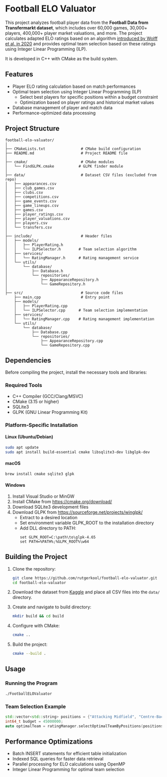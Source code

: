 # Football ELO Valuator

This project analyzes football player data from the **Football Data from Transfermarkt dataset**, which includes over 60,000 games, 30,000+ players, 400,000+ player market valuations, and more. The project calculates adapted ELO ratings based on an algorithm [introduced by Wolff et al. in 2020](https://www.researchgate.net/publication/346383793_A_football_player_rating_system) and provides optimal team selection based on these ratings using Integer Linear Programming (ILP).

It is developed in C++ with CMake as the build system. 

## **Features**
- Player ELO rating calculation based on match performances
- Optimal team selection using Integer Linear Programming (ILP)
   - Select best players for specific positions within a budget constraint
   - Optimization based on player ratings and historical market values
- Database management of player and match data
- Performance-optimized data processing

## **Project Structure**

```
football-elo-valuator/
│
├── CMakeLists.txt                # CMake build configuration
├── README.md                     # Project README file
│
├── cmake/                        # CMake modules
│   └── FindGLPK.cmake           # GLPK finder module
│
├── data/                         # Dataset CSV files (excluded from repo)
│   ├── appearances.csv
│   ├── club_games.csv
│   ├── clubs.csv
│   ├── competitions.csv
│   ├── game_events.csv
│   ├── game_lineups.csv
│   ├── games.csv
│   ├── player_ratings.csv
│   ├── player_valuations.csv
│   ├── players.csv
│   └── transfers.csv
│
├── include/                      # Header files
│   ├── models/
│   │   ├── PlayerRating.h
│   │   └── ILPSelector.h        # Team selection algorithm
│   ├── services/
│   │   └── RatingManager.h      # Rating management service
│   └── utils/
│       └── database/
│           ├── Database.h
│           └── repositories/
│               ├── AppearanceRepository.h
│               └── GameRepository.h
│
├── src/                          # Source code files
    ├── main.cpp                  # Entry point
    ├── models/
    │   ├── PlayerRating.cpp
    │   └── ILPSelector.cpp      # Team selection implementation
    ├── services/
    │   └── RatingManager.cpp    # Rating management implementation
    └── utils/
        └── database/
            ├── Database.cpp
            └── repositories/
                ├── AppearanceRepository.cpp
                └── GameRepository.cpp
```

## **Dependencies**

Before compiling the project, install the necessary tools and libraries:

### **Required Tools**
- C++ Compiler (GCC/Clang/MSVC)
- CMake (3.15 or higher)
- SQLite3
- GLPK (GNU Linear Programming Kit)

### **Platform-Specific Installation**

#### **Linux (Ubuntu/Debian)**
```bash
sudo apt update
sudo apt install build-essential cmake libsqlite3-dev libglpk-dev
```

#### **macOS**
```bash
brew install cmake sqlite3 glpk
```

#### **Windows**
1. Install Visual Studio or MinGW
2. Install CMake from https://cmake.org/download/
3. Download SQLite3 development files
4. Download GLPK from https://sourceforge.net/projects/winglpk/
   - Extract to a desired location
   - Set environment variable GLPK_ROOT to the installation directory
   - Add DLL directory to PATH:
     ```batch
     set GLPK_ROOT=C:\path\to\glpk-4.65
     set PATH=%PATH%;%GLPK_ROOT%\w64
     ```

## **Building the Project**

1. Clone the repository:
   ```bash
   git clone https://github.com/rutgerkool/football-elo-valuator.git
   cd football-elo-valuator
   ```

2. Download the dataset from [Kaggle](https://www.kaggle.com/datasets/davidcariboo/player-scores) and place all CSV files into the `data/` directory.

3. Create and navigate to build directory:
   ```bash
   mkdir build && cd build
   ```

4. Configure with CMake:
   ```bash
   cmake ..
   ```

5. Build the project:
   ```bash
   cmake --build .
   ```

## **Usage**

### **Running the Program**
```bash
./FootballELOValuator
```

### **Team Selection Example**
```cpp
std::vector<std::string> positions = {"Attacking Midfield", "Centre-Back"};
int64_t budget = 45000000;
auto optimalTeam = ratingManager.selectOptimalTeamByPositions(positions, budget);
```

## **Performance Optimizations**
- Batch INSERT statements for efficient table initialization
- Indexed SQL queries for faster data retrieval
- Parallel processing for ELO calculations using OpenMP
- Integer Linear Programming for optimal team selection
